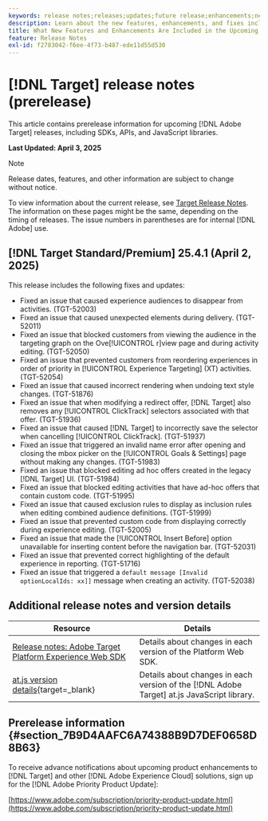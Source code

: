 ```yaml
---
keywords: release notes;releases;updates;future release;enhancements;new features;fixes;updates;prerelease;early access
description: Learn about the new features, enhancements, and fixes included in the upcoming release of [!DNL Adobe Target], including SDKs, APIs, and JavaScript libraries.
title: What New Features and Enhancements Are Included in the Upcoming [!DNL Target] Release?
feature: Release Notes
exl-id: f2783042-f6ee-4f73-b487-ede11d55d530
---
```

# [!DNL Target] release notes (prerelease)

This article contains prerelease information for upcoming [!DNL Adobe Target] releases, including SDKs, APIs, and JavaScript libraries.

**Last Updated: April 3, 2025**

>[!NOTE]
>
>Release dates, features, and other information are subject to change without notice.
>
>To view information about the current release, see [Target Release Notes](release-notes.md). The information on these pages might be the same, depending on the timing of releases. The issue numbers in parentheses are for internal [!DNL Adobe] use.

## [!DNL Target Standard/Premium] 25.4.1 (April 2, 2025)

This release includes the following fixes and updates:

* Fixed an issue that caused experience audiences to disappear from activities. (TGT-52003)
* Fixed an issue that caused unexpected elements during delivery. (TGT-52011)
* Fixed an issue that blocked customers from viewing the audience in the targeting graph on the Ove[!UICONTROL r]view page and during activity editing. (TGT-52050)
* Fixed an issue that prevented customers from reordering experiences in order of priority in [!UICONTROL Experience Targeting] (XT) activities. (TGT-52054)
* Fixed an issue that caused incorrect rendering when undoing text style changes. (TGT-51876)
* Fixed an issue that when modifying a redirect offer, [!DNL Target] also removes any [!UICONTROL ClickTrack] selectors associated with that offer. (TGT-51936)
* Fixed an issue that caused [!DNL Target] to incorrectly save the selector when cancelling [!UICONTROL ClickTrack]. (TGT-51937)
* Fixed an issue that triggered an invalid name error after opening and closing the mbox picker on the [!UICONTROL Goals & Settings] page without making any changes. (TGT-51983)
* Fixed an issue that blocked editing ad hoc offers created in the legacy [!DNL Target] UI. (TGT-51984)
* Fixed an issue that blocked editing activities that have ad-hoc offers that contain custom code. (TGT-51995)
* Fixed an issue that caused exclusion rules to display as inclusion rules when editing combined audience definitions. (TGT-51999)
* Fixed an issue that prevented custom code from displaying correctly during experience editing. (TGT-52005)
* Fixed an issue that made the [!UICONTROL Insert Before] option unavailable for inserting content before the navigation bar. (TGT-52031)
* Fixed an issue that prevented correct highlighting of the default experience in reporting. (TGT-51716)
* Fixed an issue that triggered a `default message [Invalid optionLocalIds: xx]]` message when creating an activity. (TGT-52038)

<!-- 
## [!DNL Target Standard/Premium] 24.10.2 (October 21, 2024)

This release contains the following fixes:

* Fixed an issue that prevented [!UICONTROL Recommendations] activities from loading in [!UICONTROL Compose] and [!UICONTROL Browse] modes. (TGT-50709)
* Fixed an issue with the new [[!DNL Google Chrome] [!UICONTROL Visual Editing Helper] extension](/help/main/c-experiences/c-visual-experience-composer/r-troubleshoot-composer/visual-editing-helper-extension.md) that caused a redirect from the [!UICONTROL Visual Experience Composer] (VEC) to the [!UICONTROL Activities Library] after clicking Cancel. Before this fix, customers needed to refresh the [!UICONTROL Activities Library] before being able to create new activities. (TGT-49980)-->

## Additional release notes and version details

|Resource|Details|
|--- |--- |
|[Release notes: Adobe Target Platform Experience Web SDK](https://experienceleague.adobe.com/docs/experience-platform/edge/release-notes.html?lang=en)|Details about changes in each version of the Platform Web SDK.|
|[at.js version details](https://experienceleague.adobe.com/docs/target-dev/developer/client-side/at-js-implementation/target-atjs-versions.html){target=_blank}|Details about changes in each version of the [!DNL Adobe Target] at.js JavaScript library.|

## Prerelease information {#section_7B9D4AAFC6A74388B9D7DEF0658D8B63} 

To receive advance notifications about upcoming product enhancements to [!DNL Target] and other [!DNL Adobe Experience Cloud] solutions, sign up for the [!DNL Adobe Priority Product Update]:

[https://www.adobe.com/subscription/priority-product-update.html](https://www.adobe.com/subscription/priority-product-update.html)
